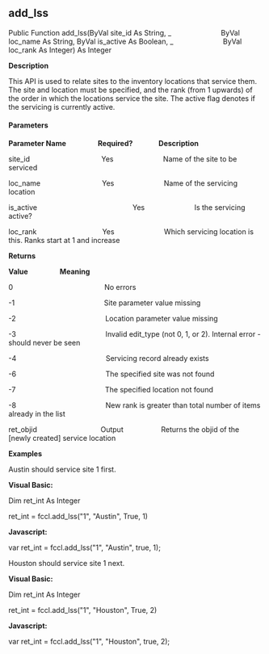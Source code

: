 add_lss
-------

Public Function add_lss(ByVal site_id As String, _
                        ByVal loc_name As String, ByVal is_active As Boolean, _
                        ByVal loc_rank As Integer) As Integer

**Description**

This API is used to relate sites to the inventory locations that service them. The site and location must be specified, and the rank (from 1 upwards) of the order in which the locations service the site. The active flag denotes if the servicing is currently active.

#### Parameters
**Parameter Name**                **Required?**             **Description**

site_id                                    Yes                         Name of the site to be serviced

loc_name                               Yes                         Name of the servicing location

is_active                                                Yes                         Is the servicing active?

loc_rank                                 Yes                         Which servicing location is this. Ranks start at 1 and increase

**Returns**

**Value**                **Meaning**

0                                              No errors

-1                                             Site parameter value missing

-2                                             Location parameter value missing

-3                                             Invalid edit_type (not 0, 1, or 2). Internal error - should never be seen

-4                                             Servicing record already exists

-6                                             The specified site was not found

-7                                             The specified location not found

-8                                             New rank is greater than total number of items already in the list

ret_objid                                Output                   Returns the objid of the \[newly created\] service location

**Examples**

 Austin should service site 1 first.

**Visual Basic:**

Dim ret_int As Integer

ret_int = fccl.add_lss("1", "Austin", True, 1)

**Javascript:**

var ret_int = fccl.add_lss("1", "Austin", true, 1);

 Houston should service site 1 next.

**Visual Basic:**

Dim ret_int As Integer

ret_int = fccl.add_lss("1", "Houston", True, 2)

**Javascript:**

var ret_int = fccl.add_lss("1", "Houston", true, 2);